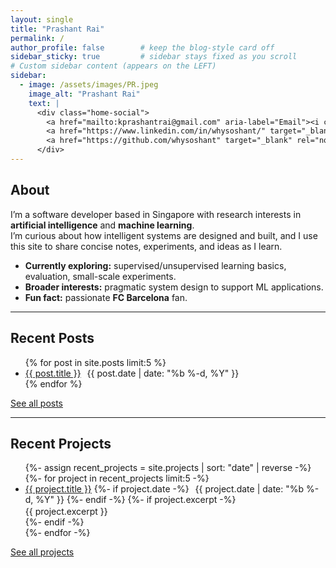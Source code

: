 ```yaml
---
layout: single
title: "Prashant Rai"
permalink: /
author_profile: false        # keep the blog-style card off
sidebar_sticky: true         # sidebar stays fixed as you scroll
# Custom sidebar content (appears on the LEFT)
sidebar:
  - image: /assets/images/PR.jpeg
    image_alt: "Prashant Rai"
    text: |
      <div class="home-social">
        <a href="mailto:kprashantrai@gmail.com" aria-label="Email"><i class="fas fa-envelope"></i></a>
        <a href="https://www.linkedin.com/in/whysoshant/" target="_blank" rel="noopener" aria-label="LinkedIn"><i class="fab fa-linkedin"></i></a>
        <a href="https://github.com/whysoshant" target="_blank" rel="noopener" aria-label="GitHub"><i class="fab fa-github"></i></a>
      </div>
---
```


## About

I’m a software developer based in Singapore with research interests in **artificial intelligence** and **machine learning**.  
I’m curious about how intelligent systems are designed and built, and I use this site to share concise notes, experiments, and ideas as I learn.

- **Currently exploring:** supervised/unsupervised learning basics, evaluation, small-scale experiments.  
- **Broader interests:** pragmatic system design to support ML applications.  
- **Fun fact:** passionate **FC Barcelona** fan.

---

## Recent Posts
<ul>
{% for post in site.posts limit:5 %}
  <li>
    <a href="{{ post.url | relative_url }}">{{ post.title }}</a>
    <span class="page__meta" style="margin-left:6px;">{{ post.date | date: "%b %-d, %Y" }}</span>
  </li>
{% endfor %}
</ul>
<p><a class="btn" href="/blog/">See all posts</a></p>

---

## Recent Projects
<ul>
{%- assign recent_projects = site.projects | sort: "date" | reverse -%}
{%- for project in recent_projects limit:5 -%}
  <li>
    <a href="{{ project.url | relative_url }}">{{ project.title }}</a>
    {%- if project.date -%}
      <span class="page__meta" style="margin-left:6px;">{{ project.date | date: "%b %-d, %Y" }}</span>
    {%- endif -%}
    {%- if project.excerpt -%}
      <div class="archive__item-excerpt" style="margin-top:2px;">{{ project.excerpt }}</div>
    {%- endif -%}
  </li>
{%- endfor -%}
</ul>
<p><a class="btn" href="/projects/">See all projects</a></p>
